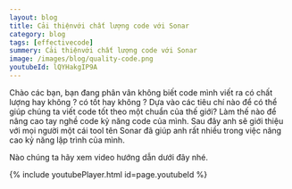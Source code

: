 ```yaml
---
layout: blog
title: Cải thiệnvới chất lượng code với Sonar
category: blog
tags: [effectivecode]
summery: Cải thiệnvới chất lượng code với Sonar
image: /images/blog/quality-code.png
youtubeId: lQYHakgIP9A
---
```

 
Chào các bạn, bạn đang phân vân không biết code mình viết ra có chất lượng hay không ? có tốt hay không ? Dựa vào các tiêu chí nào để
có thể giúp chúng ta viết code tốt theo một chuẩn của thế giới? Làm thế nào để nâng cao tay nghề code kỷ năng code của mình. Sau đây anh
sẽ giới thiệu với mọi người một cái tool tên Sonar đã giúp anh rất nhiều trong việc nâng cao kỷ năng lập trình của mình. 

Nào chúng ta hãy xem video hướng dẫn dưới đây nhé.


{% include youtubePlayer.html id=page.youtubeId %}